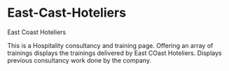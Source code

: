 # East-Cast-Hoteliers
 East Coast Hoteliers

This is a Hospitality consultancy and training page.
Offering an array of trainings displays the trainings delivered by East COast Hoteliers.
Displays previous consultancy work done by the company.
